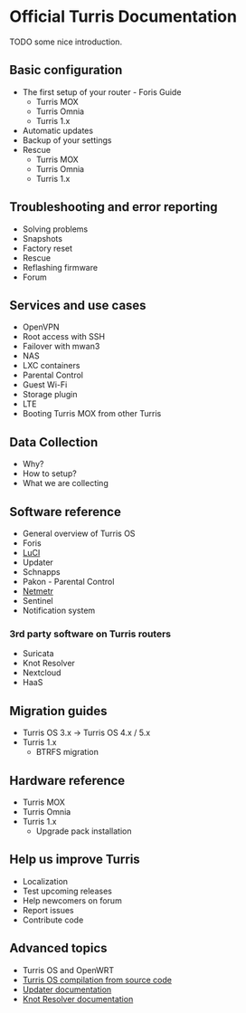 # Official Turris Documentation
TODO some nice introduction.

## Basic configuration

* The first setup of your router - Foris Guide
	* Turris MOX
	* Turris Omnia
	* Turris 1.x
* Automatic updates
* Backup of your settings
* Rescue
	* Turris MOX
	* Turris Omnia
	* Turris 1.x

## Troubleshooting and error reporting
* Solving problems
* Snapshots
* Factory reset
* Rescue
* Reflashing firmware
* Forum

## Services and use cases

* OpenVPN
* Root access with SSH
* Failover with mwan3
* NAS
* LXC containers
* Parental Control
* Guest Wi-Fi
* Storage plugin
* LTE
* Booting Turris MOX from other Turris

## Data Collection
* Why?
* How to setup?
* What we are collecting

## Software reference
* General overview of Turris OS
* Foris
* [LuCI](basics/luci/luci)
* Updater
* Schnapps
* Pakon - Parental Control
* [Netmetr](basics/apps/netmetr)
* Sentinel
* Notification system

### 3rd party software on Turris routers
* Suricata
* Knot Resolver
* Nextcloud
* HaaS

## Migration guides
* Turris OS 3.x → Turris OS 4.x / 5.x
* Turris 1.x
	* BTRFS migration


## Hardware reference

* Turris MOX
* Turris Omnia
* Turris 1.x
	* Upgrade pack installation

## Help us improve Turris

* Localization
* Test upcoming releases
* Help newcomers on forum
* Report issues
* Contribute code

## Advanced topics

* Turris OS and OpenWRT
* [Turris OS compilation from source code](https://gitlab.labs.nic.cz/turris/turris-build)
* [Updater documentation](https://turris.pages.labs.nic.cz/updater/)
* [Knot Resolver documentation](https://knot-resolver.readthedocs.io/en/stable/)
